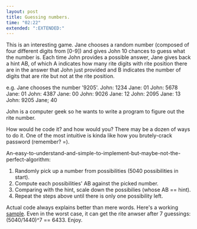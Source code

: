 ```yaml
---
layout: post
title: Guessing numbers.
time: "02:22"
extended: ":EXTENDED:"
---
```


This is an interesting game. Jane chooses a random number (composed of four different digits from [0-9]) and gives John 10 chances to guess what the number is. Each time John provides a possible answer, Jane gives back a hint AB, of which A indicates how many rite digits with rite position there are in the answer that John just provided and B indicates the number of digits that are rite but not at the rite position.

e.g. Jane chooses the number '9205'.
John: 1234
Jane: 01
John: 5678
Jane: 01
John: 4387
Jane: 00
John: 9026
Jane: 12
John: 2095
Jane: 13
John: 9205
Jane; 40


John is a computer geek so he wants to write a program to figure out the rite number.

How would he code it? and how would you?
There may be a dozen of ways to do it. One of the most intuitive is kinda like how you brutely-crack password (remember? =). 

An-easy-to-understand-and-simple-to-implement-but-maybe-not-the-perfect-algorithm:

1) Randomly pick up a number from possibilities (5040 possibilities in start).
2) Compute each possibilities' AB against the picked number. 
3) Comparing with the hint, scale down the possibilies (whose AB == hint). 
4) Repeat the steps above until there is only one possibility left.


Actual code always explains better than mere words. Here's a working <a href=http://linuxfire.com.cn/~alecs/code/guess.c>sample</a>. Even in the worst case, it can get the rite anwser after 7 guessings: (5040/1440)^7 == 6433. Enjoy.
